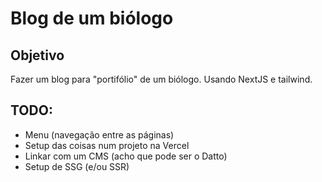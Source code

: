 # **Blog de um biólogo**

## **Objetivo**

Fazer um blog para "portifólio" de um biólogo. Usando NextJS e tailwind.

## **TODO:**

- Menu (navegação entre as páginas)
- Setup das coisas num projeto na Vercel
- Linkar com um CMS (acho que pode ser o Datto)
- Setup de SSG (e/ou SSR)
